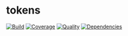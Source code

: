 # tokens

[![Build](https://travis-ci.org/jaredhanson/node-tokens.png)](https://travis-ci.org/jaredhanson/node-tokens)
[![Coverage](https://coveralls.io/repos/jaredhanson/node-tokens/badge.png)](https://coveralls.io/r/jaredhanson/node-tokens)
[![Quality](https://codeclimate.com/github/jaredhanson/node-tokens.png)](https://codeclimate.com/github/jaredhanson/node-tokens)
[![Dependencies](https://david-dm.org/jaredhanson/node-tokens.png)](https://david-dm.org/jaredhanson/node-tokens)


